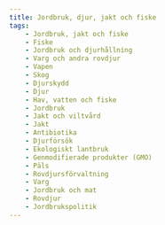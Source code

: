 ```yaml
---
title: Jordbruk, djur, jakt och fiske
tags:
    - Jordbruk, jakt och fiske
    - Fiske
    - Jordbruk och djurhållning
    - Varg och andra rovdjur
    - Vapen
    - Skog
    - Djurskydd
    - Djur
    - Hav, vatten och fiske
    - Jordbruk
    - Jakt och viltvård
    - Jakt
    - Antibiotika
    - Djurförsök
    - Ekologiskt lantbruk
    - Genmodifierade produkter (GMO)
    - Päls
    - Rovdjursförvaltning
    - Varg
    - Jordbruk och mat
    - Rovdjur
    - Jordbrukspolitik
---
```

